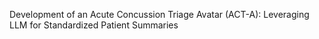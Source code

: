 Development of an Acute Concussion Triage Avatar (ACT-A): Leveraging LLM for Standardized Patient Summaries
